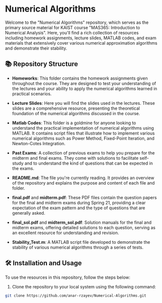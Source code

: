 # Numerical Algorithms

Welcome to the "Numerical Algorithms" repository, which serves as the primary source material for KAIST course "MAS365: Introduction to Numerical Analysis". Here, you'll find a rich collection of resources including homework assignments, lecture slides, MATLAB codes, and exam materials that extensively cover various numerical approximation algorithms and demonstrate their stability.

## 📚 Repository Structure

- **Homeworks**: This folder contains the homework assignments given throughout the course. They are designed to test your understanding of the lectures and your ability to apply the numerical algorithms learned in practical scenarios.

- **Lecture Slides**: Here you will find the slides used in the lectures. These slides are a comprehensive resource, presenting the theoretical foundation of the numerical algorithms discussed in the course.

- **Matlab Codes**: This folder is a goldmine for anyone looking to understand the practical implementation of numerical algorithms using MATLAB. It contains script files that illustrate how to implement various numerical algorithms such as Power Method, Fixed-Point Iteration, and Newton-Cotes Integration.

- **Past Exams**: A collection of previous exams to help you prepare for the midterm and final exams. They come with solutions to facilitate self-study and to understand the kind of questions that can be expected in the exams.

- **README.md**: The file you're currently reading. It provides an overview of the repository and explains the purpose and content of each file and folder.

- **final.pdf** and **midterm.pdf**: These PDF files contain the question papers for the final and midterm exams during Spring 21, providing a clear expectation of the exam pattern and the type of questions that are generally asked.

- **final_sol.pdf** and **midterm_sol.pdf**: Solution manuals for the final and midterm exams, offering detailed solutions to each question, serving as an excellent resource for understanding and revision.

- **Stability_Test.m**: A MATLAB script file developed to demonstrate the stability of various numerical algorithms through a series of tests.

## 🛠️ Installation and Usage

To use the resources in this repository, follow the steps below:

1. Clone the repository to your local system using the following command:

```sh
git clone https://github.com/anar-rzayev/Numerical-Algorithms.git
